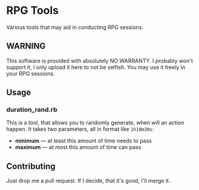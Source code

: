 # RPG Tools
Various tools that may aid in conducting RPG sessions.

## WARNING
This software is provided with absolutely NO WARRANTY. I probably won't support it, I only upload it here to not be selfish. You may use it freely in your RPG sessions.

## Usage

### duration_rand.rb
This is a tool, that allows you to randomly generate, when will an action happen. It takes two parameters, all in format like `1h10m30s`:
* **minimum** — at least this amount of time needs to pass
* **maximum** — at most this amount of time can pass

## Contributing

Just drop me a pull request. If I decide, that it's good, I'll merge it.